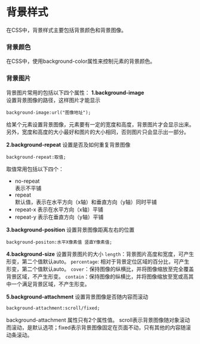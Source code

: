 背景样式
=
在CSS中，背景样式主要包括背景颜色和背景图像。

###  背景颜色
在CSS中，使用background-color属性来控制元素的背景颜色。

###  背景图片
背景图片常用的包括以下四个属性：
**1.background-image**   
设置背景图像的路径，这样图片才能显示

    background-image:url("图像地址");
给某个元素设置背景图像，元素要有一定的宽度和高度，背景图片才会显示出来。另外，宽度和高度的大小最好和图片的大小相同，否则图片只会显示出一部分。

**2.background-repeat**
设置是否及如何重复背景图像

    background-repeat:取值;
取值常用包括以下四个：

 - no-repeat	
表示不平铺
 - repeat	
默认值，表示在水平方向（x轴）和垂直方向（y轴）同时平铺
 - repeat-x
	表示在水平方向（x轴）平铺
 - repeat-y
	表示在垂直方向（y轴）平铺

**3.background-position**
设置背景图像距离左右的位置

    background-positon:水平X像素值 竖直Y像素值;


**4.background-size**
设置背景图片的大小
`length`：背景图片高度和宽度，可产生形变，第二个值默认auto。
`percentage`: 相对于背景定位区域的百分比，可产生形变，第二个值默认auto。
`cover`：保持图像的纵横比，并将图像缩放至完全覆盖背景区域，不产生形变。
`contain`：保持图像的纵横比，并将图像缩放至宽或高其中一个满足背景区域，不产生形变。

**5.background-attachment**
设置背景图像是否随内容而滚动

    background-attachment:scroll/fixed; 
background-attachment 属性只有2个属性值。
scroll表示背景图像随对象滚动而滚动，是默认选项；fixed表示背景图像固定在页面不动，只有其他的内容随滚动条滚动。